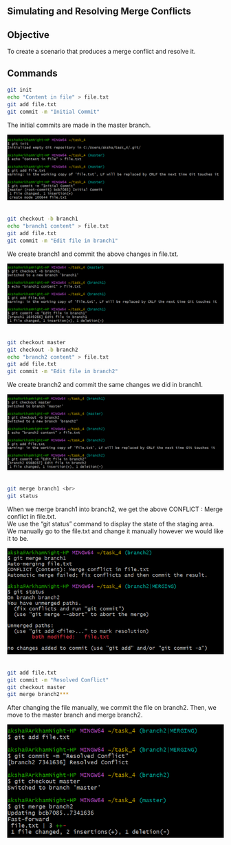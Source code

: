 ## Simulating and Resolving Merge Conflicts

## Objective

To create a scenario that produces a merge conflict and resolve it.

## Commands

```bash
git init
echo "Content in file" > file.txt 
git add file.txt 
git commit -m "Initial Commit"
```
The initial commits are made in the master branch.<br>

![SS](Screenshots_4/git_4_1.png)
<br><br>

```bash
git checkout -b branch1 
echo "branch1 content" > file.txt
git add file.txt 
git commit -m "Edit file in branch1"
```

We create branch1 and commit the above changes in file.txt. <br>

![SS](Screenshots_4/git_4_2.png)
<br><br>

```bash
git checkout master
git checkout -b branch2
echo "branch2 content" > file.txt
git add file.txt
git commit -m "Edit file in branch2"
```
We create branch2 and commit the same changes we did in branch1. <br>

![SS](Screenshots_4/git_4_3.png)
<br><br>

```bash
git merge branch1 <br>
git status
```
When we merge branch1 into branch2, we get the above CONFLICT : Merge conflict in file.txt. <br> 
We use the “git status” command to display the state of the staging area.<br>
We manually go to the file.txt and change it manually however we would like it to be. <br>

![SS](Screenshots_4/git_4_4.png)
<br><br>

```bash
git add file.txt 
git commit -m "Resolved Conflict" 
git checkout master 
git merge branch2*** 
```
After changing the file manually, we commit the file on branch2. Then, we move to the master branch and merge branch2. <br>

![SS](Screenshots_4/git_4_5.png)

